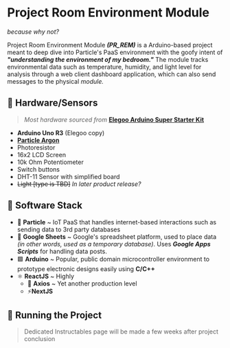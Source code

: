 # Project Room Environment Module

*because why not?*

Project Room Environment Module ***(PR_REM)*** is a Arduino-based project meant to deep dive into Particle's PaaS environment with the goofy intent of ***"understanding the environment of my bedroom."*** The module tracks environmental data such as temperature, humidity, and light level for analysis through a web client dashboard application, which can also send messages to the physical *module.*

## 🔧 Hardware/Sensors
> *Most hardware sourced from* **[Elegoo Arduino Super Starter Kit](https://www.elegoo.com/blogs/arduino-projects/elegoo-uno-project-super-starter-kit-tutorial)** 

- __Arduino Uno R3__ (Elegoo copy)
- [__Particle Argon__](https://docs.particle.io/argon/)
- Photoresistor
- 16x2 LCD Screen
- 10k Ohm Potentiometer
- Switch buttons
- DHT-11 Sensor with simplified board
- ~~Light [type is TBD]~~ *In later product release?*

## 🚀 Software Stack

- 🔷 **Particle** ~ IoT PaaS that handles internet-based interactions such as sending data to 3rd party databases
- 📄 **Google Sheets** ~ Google's spreadsheet platform, used to place data *(in other words, used as a temporary database)*. Uses ___Google Apps Scripts___ for handling data posts.
- 🟩 **Arduino** ~ Popular, public domain microcontroller environment to prototype electronic designs easily using **C/C++**
- ⚛ **ReactJS** ~ Highly 
    - 📡 **Axios** ~ Yet another production level
    - ⚡**NextJS**

## 🔧 Running the Project

> Dedicated Instructables page will be made a few weeks after project conclusion
